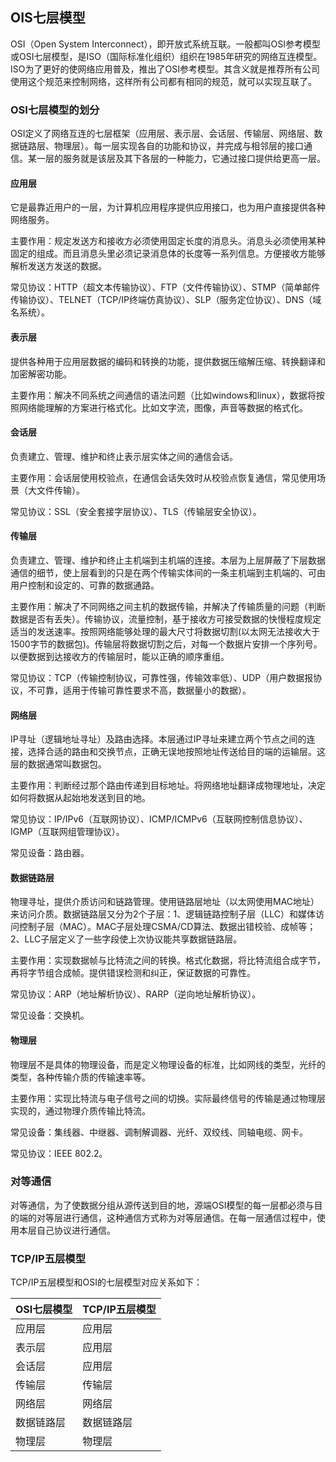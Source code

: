 ## OIS七层模型

OSI（Open System Interconnect），即开放式系统互联。一般都叫OSI参考模型或OSI七层模型，是ISO（国际标准化组织）组织在1985年研究的网络互连模型。ISO为了更好的使网络应用普及，推出了OSI参考模型。其含义就是推荐所有公司使用这个规范来控制网络，这样所有公司都有相同的规范，就可以实现互联了。

### OSI七层模型的划分

OSI定义了网络互连的七层框架（应用层、表示层、会话层、传输层、网络层、数据链路层、物理层）。每一层实现各自的功能和协议，并完成与相邻层的接口通信。某一层的服务就是该层及其下各层的一种能力，它通过接口提供给更高一层。

#### 应用层

它是最靠近用户的一层，为计算机应用程序提供应用接口，也为用户直接提供各种网络服务。

主要作用：规定发送方和接收方必须使用固定长度的消息头。消息头必须使用某种固定的组成。而且消息头里必须记录消息体的长度等一系列信息。方便接收方能够解析发送方发送的数据。

常见协议：HTTP（超文本传输协议）、FTP（文件传输协议）、STMP（简单邮件传输协议）、TELNET（TCP/IP终端仿真协议）、SLP（服务定位协议）、DNS（域名系统）。

#### 表示层

提供各种用于应用层数据的编码和转换的功能，提供数据压缩解压缩、转换翻译和加密解密功能。

主要作用：解决不同系统之间通信的语法问题（比如windows和linux），数据将按照网络能理解的方案进行格式化。比如文字流，图像，声音等数据的格式化。

#### 会话层

负责建立、管理、维护和终止表示层实体之间的通信会话。

主要作用：会话层使用校验点，在通信会话失效时从校验点恢复通信，常见使用场景（大文件传输）。

常见协议：SSL（安全套接字层协议）、TLS（传输层安全协议）。

#### 传输层

负责建立、管理、维护和终止主机端到主机端的连接。本层为上层屏蔽了下层数据通信的细节，使上层看到的只是在两个传输实体间的一条主机端到主机端的、可由用户控制和设定的、可靠的数据通路。

主要作用：解决了不同网络之间主机的数据传输，并解决了传输质量的问题（判断数据是否有丢失）。传输协议，流量控制，基于接收方可接受数据的快慢程度规定适当的发送速率。按照网络能够处理的最大尺寸将数据切割(以太网无法接收大于1500字节的数据包)。传输层将数据切割之后，对每一个数据片安排一个序列号。以便数据到达接收方的传输层时，能以正确的顺序重组。

常见协议：TCP（传输控制协议，可靠性强，传输效率低）、UDP（用户数据报协议，不可靠，适用于传输可靠性要求不高，数据量小的数据）。

#### 网络层

IP寻址（逻辑地址寻址）及路由选择。本层通过IP寻址来建立两个节点之间的连接，选择合适的路由和交换节点，正确无误地按照地址传送给目的端的运输层。这层的数据通常叫数据包。

主要作用：判断经过那个路由传递到目标地址。将网络地址翻译成物理地址，决定如何将数据从起始地发送到目的地。

常见协议：IP/IPv6（互联网协议）、ICMP/ICMPv6（互联网控制信息协议）、IGMP（互联网组管理协议）。

常见设备：路由器。

#### 数据链路层

物理寻址，提供介质访问和链路管理。使用链路层地址（以太网使用MAC地址）来访问介质。数据链路层又分为2个子层：1、逻辑链路控制子层（LLC）和媒体访问控制子层（MAC）。MAC子层处理CSMA/CD算法、数据出错校验、成帧等；2、LLC子层定义了一些字段使上次协议能共享数据链路层。

主要作用：实现数据帧与比特流之间的转换。格式化数据，将比特流组合成字节，再将字节组合成帧。提供错误检测和纠正，保证数据的可靠性。

常见协议：ARP（地址解析协议）、RARP（逆向地址解析协议）。

常见设备：交换机。

#### 物理层

物理层不是具体的物理设备，而是定义物理设备的标准，比如网线的类型，光纤的类型，各种传输介质的传输速率等。

主要作用：实现比特流与电子信号之间的切换。实际最终信号的传输是通过物理层实现的，通过物理介质传输比特流。

常见设备：集线器、中继器、调制解调器、光纤、双绞线、同轴电缆、网卡。

常见协议：IEEE 802.2。

### 对等通信

对等通信，为了使数据分组从源传送到目的地，源端OSI模型的每一层都必须与目的端的对等层进行通信，这种通信方式称为对等层通信。在每一层通信过程中，使用本层自己协议进行通信。

### TCP/IP五层模型

TCP/IP五层模型和OSI的七层模型对应关系如下：

| OSI七层模型 | TCP/IP五层模型 |
| ----------- | -------------- |
| 应用层      | 应用层         |
| 表示层      | 应用层         |
| 会话层      | 应用层         |
| 传输层      | 传输层         |
| 网络层      | 网络层         |
| 数据链路层  | 数据链路层     |
| 物理层      | 物理层         |

